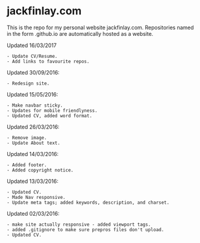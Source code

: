 # jackfinlay.com
 This is the repo for my personal website jackfinlay.com. Repositories named in the form <username>.github.io are automatically hosted as a website.
 
 Updated 16/03/2017

 	- Update CV/Resume.
	- Add links to favourite repos.

 Updated 30/09/2016:

    - Redesign site.
 
 Updated 15/05/2016:

 	- Make navbar sticky.
 	- Updates for mobile friendlyness.
 	- Updated CV, added word format.

 Updated 26/03/2016:

 	- Remove image.
 	- Update About text.

 Updated 14/03/2016:

 	- Added footer.
 	- Added copyright notice.

 Updated 13/03/2016:

 	- Updated CV.
 	- Made Nav responsive.
 	- Update meta tags; added keywords, description, and charset.

 Updated 02/03/2016:

 	- make site actually responsive - added viewport tags.
 	- added .gitignore to make sure prepros files don't upload.
 	- Updated CV.
